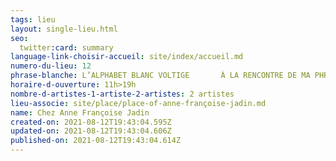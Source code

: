 ```yaml
---
tags: lieu
layout: single-lieu.html
seo:
  twitter:card: summary
language-link-choisir-accueil: site/index/accueil.md
numero-du-lieu: 12
phrase-blanche: L’ALPHABET BLANC VOLTIGE       À LA RENCONTRE DE MA PHRASE
horaire-d-ouverture: 11h>19h
nombre-d-artistes-1-artiste-2-artistes: 2 artistes
lieu-associe: site/place/place-of-anne-françoise-jadin.md
name: Chez Anne Françoise Jadin
created-on: 2021-08-12T19:43:04.595Z
updated-on: 2021-08-12T19:43:04.606Z
published-on: 2021-08-12T19:43:04.614Z
---
```

